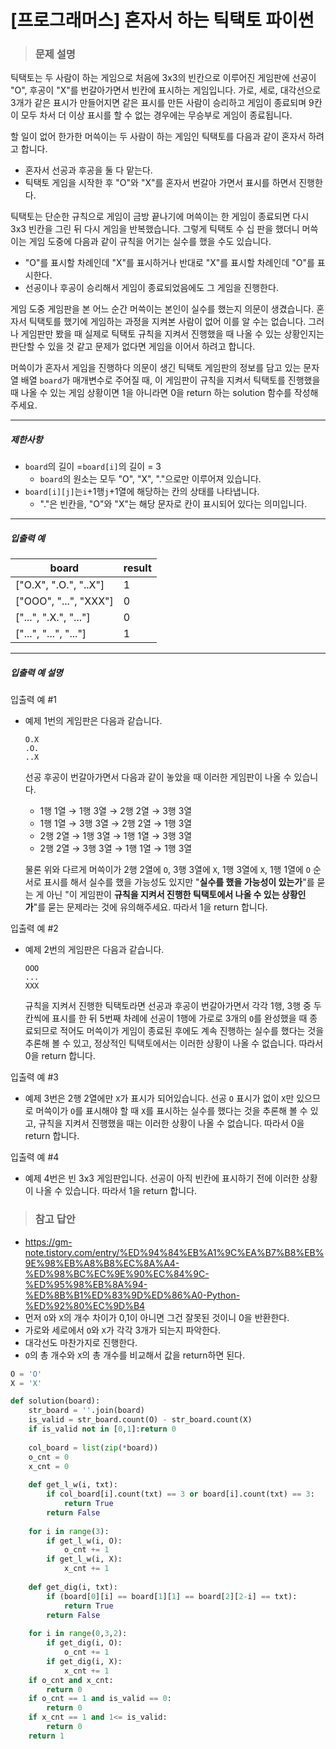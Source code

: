 # [프로그래머스] 혼자서 하는 틱택토 파이썬

> ### 문제 설명

틱택토는 두 사람이 하는 게임으로 처음에 3x3의 빈칸으로 이루어진 게임판에 선공이 "O", 후공이 "X"를 번갈아가면서 빈칸에 표시하는 게임입니다. 가로, 세로, 대각선으로 3개가 같은 표시가 만들어지면 같은 표시를 만든 사람이 승리하고 게임이 종료되며 9칸이 모두 차서 더 이상 표시를 할 수 없는 경우에는 무승부로 게임이 종료됩니다.

할 일이 없어 한가한 머쓱이는 두 사람이 하는 게임인 틱택토를 다음과 같이 혼자서 하려고 합니다.

- 혼자서 선공과 후공을 둘 다 맡는다.
- 틱택토 게임을 시작한 후 "O"와 "X"를 혼자서 번갈아 가면서 표시를 하면서 진행한다.

틱택토는 단순한 규칙으로 게임이 금방 끝나기에 머쓱이는 한 게임이 종료되면 다시 3x3 빈칸을 그린 뒤 다시 게임을 반복했습니다. 그렇게 틱택토 수 십 판을 했더니 머쓱이는 게임 도중에 다음과 같이 규칙을 어기는 실수를 했을 수도 있습니다.

- "O"를 표시할 차례인데 "X"를 표시하거나 반대로 "X"를 표시할 차례인데 "O"를 표시한다.
- 선공이나 후공이 승리해서 게임이 종료되었음에도 그 게임을 진행한다.

게임 도중 게임판을 본 어느 순간 머쓱이는 본인이 실수를 했는지 의문이 생겼습니다. 혼자서 틱택토를 했기에 게임하는 과정을 지켜본 사람이 없어 이를 알 수는 없습니다. 그러나 게임판만 봤을 때 실제로 틱택토 규칙을 지켜서 진행했을 때 나올 수 있는 상황인지는 판단할 수 있을 것 같고 문제가 없다면 게임을 이어서 하려고 합니다.

머쓱이가 혼자서 게임을 진행하다 의문이 생긴 틱택토 게임판의 정보를 담고 있는 문자열 배열 `board`가 매개변수로 주어질 때, 이 게임판이 규칙을 지켜서 틱택토를 진행했을 때 나올 수 있는 게임 상황이면 1을 아니라면 0을 return 하는 solution 함수를 작성해 주세요.

------

##### 제한사항

- `board`의 길이 =`board[i]`의 길이 = 3
  - `board`의 원소는 모두 "O", "X", "."으로만 이루어져 있습니다.
- `board[i][j]`는`i`+1행`j`+1열에 해당하는 칸의 상태를 나타냅니다.
  - "."은 빈칸을, "O"와 "X"는 해당 문자로 칸이 표시되어 있다는 의미입니다.

------

##### 입출력 예

| board                 | result |
| --------------------- | ------ |
| ["O.X", ".O.", "..X"] | 1      |
| ["OOO", "...", "XXX"] | 0      |
| ["...", ".X.", "..."] | 0      |
| ["...", "...", "..."] | 1      |

------

##### 입출력 예 설명

입출력 예 #1

- 예제 1번의 게임판은 다음과 같습니다.

  ```
  O.X
  .O.
  ..X
  ```

  선공 후공이 번갈아가면서 다음과 같이 놓았을 때 이러한 게임판이 나올 수 있습니다.

  - 1행 1열 → 1행 3열 → 2행 2열 → 3행 3열
  - 1행 1열 → 3행 3열 → 2행 2열 → 1행 3열
  - 2행 2열 → 1행 3열 → 1행 1열 → 3행 3열
  - 2행 2열 → 3행 3열 → 1행 1열 → 1행 3열

  물론 위와 다르게 머쓱이가 2행 2열에 `O`, 3행 3열에 `X`, 1행 3열에 `X`, 1행 1열에 `O` 순서로 표시를 해서 실수를 했을 가능성도 있지만 "**실수를 했을 가능성이 있는가**"를 묻는 게 아닌 "이 게임판이 **규칙을 지켜서 진행한 틱택토에서 나올 수 있는 상황인가**"를 묻는 문제라는 것에 유의해주세요. 따라서 1을 return 합니다.

입출력 예 #2

- 예제 2번의 게임판은 다음과 같습니다.

  ```
  OOO
  ...
  XXX
  ```

  규칙을 지켜서 진행한 틱택토라면 선공과 후공이 번갈아가면서 각각 1행, 3행 중 두 칸씩에 표시를 한 뒤 5번째 차례에 선공이 1행에 가로로 3개의 `O`를 완성했을 때 종료되므로 적어도 머쓱이가 게임이 종료된 후에도 계속 진행하는 실수를 했다는 것을 추론해 볼 수 있고, 정상적인 틱택토에서는 이러한 상황이 나올 수 없습니다. 따라서 0을 return 합니다.

입출력 예 #3

- 예제 3번은 2행 2열에만 `X`가 표시가 되어있습니다. 선공 `O` 표시가 없이 `X`만 있으므로 머쓱이가 `O`를 표시해야 할 때 `X`를 표시하는 실수를 했다는 것을 추론해 볼 수 있고, 규칙을 지켜서 진행했을 때는 이러한 상황이 나올 수 없습니다. 따라서 0을 return 합니다.

입출력 예 #4

- 예제 4번은 빈 3x3 게임판입니다. 선공이 아직 빈칸에 표시하기 전에 이러한 상황이 나올 수 있습니다. 따라서 1을 return 합니다.

> ### 참고 답안

- https://gm-note.tistory.com/entry/%ED%94%84%EB%A1%9C%EA%B7%B8%EB%9E%98%EB%A8%B8%EC%8A%A4-%ED%98%BC%EC%9E%90%EC%84%9C-%ED%95%98%EB%8A%94-%ED%8B%B1%ED%83%9D%ED%86%A0-Python-%ED%92%80%EC%9D%B4
- 먼저 `O`와 `X`의 개수 차이가  0,1이 아니면 그건 잘못된 것이니 0을 반환한다.
- 가로와 세로에서 `O`와 `X`가 각각 3개가 되는지 파악한다.
- 대각선도 마찬가지로 진행한다.
- `O`의 총 개수와 `X`의 총 개수를 비교해서 값을 return하면 된다.

```python
O = 'O'
X = 'X'

def solution(board):
    str_board = ''.join(board)
    is_valid = str_board.count(O) - str_board.count(X)
    if is_valid not in [0,1]:return 0
    
    col_board = list(zip(*board))
    o_cnt = 0
    x_cnt = 0
    
    def get_l_w(i, txt):
        if col_board[i].count(txt) == 3 or board[i].count(txt) == 3:
            return True
        return False
    
    for i in range(3):
        if get_l_w(i, O):
            o_cnt += 1
        if get_l_w(i, X):
            x_cnt += 1
    
    def get_dig(i, txt):
        if (board[0][i] == board[1][1] == board[2][2-i] == txt):
            return True
        return False
    
    for i in range(0,3,2):
        if get_dig(i, O):
            o_cnt += 1
        if get_dig(i, X):
            x_cnt += 1
    if o_cnt and x_cnt:
        return 0
    if o_cnt == 1 and is_valid == 0:
        return 0
    if x_cnt == 1 and 1<= is_valid:
        return 0
    return 1
```

